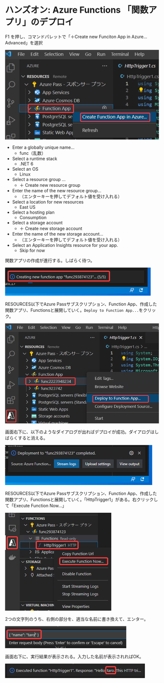 # ハンズオン: Azure Functions 「関数アプリ」のデプロイ

F1 を押し、コマンドパレットで「＋Create new Funciton App in Azure... Advanced」を選択

![](images/ss-2022-06-20-16-53-20.png)

- Enter a globally unique name...
  - func（乱数）
- Select a runtime stack
  - .NET 6
- Select an OS
  - Linux
- Select a resource group ...
  - ＋ Create new resource group
- Enter the name of the new resource group...
  - （エンターキーを押してデフォルト値を受け入れる）
- Select a location for new resources
  - East US
- Select a hosting plan
  - Consumption
- Select a storage account
  - ＋ Create new storage account
- Enter the name of the new storage account...
  - （エンターキーを押してデフォルト値を受け入れる）
- Select an Application Insights resource for your app.
  - Skip for now

関数アプリの作成が進行する。しばらく待つ。

![](images/ss-2022-04-04-02-07-43.png)


RESOURCES以下でAzure Passサブスクリプション、Function App、作成した関数アプリ、Functionsと展開していく。`Deploy to Function App...`をクリック。

![](images/ss-2022-06-20-17-01-08.png)

画面右下に、以下のようなダイアログが出ればデプロイが成功。ダイアログはしばらくすると消える。

![](images/ss-2022-04-04-02-08-49.png)

RESOURCES以下でAzure Passサブスクリプション、Function App、作成した関数アプリ、Functionsと展開していく。「HttpTrigger1」がある。右クリックして「Execute Function Now...」

![](images/ss-2022-04-04-02-10-14.png)

2つの文字列のうち、右側の部分を、適当な名前に書き換えて、エンター。

![](images/ss-2022-04-04-02-11-49.png)

画面右下に、実行結果が表示される。入力した名前が表示されればOK。

![](images/ss-2022-04-04-02-12-52.png)


